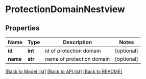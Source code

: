 # ProtectionDomainNestview

## Properties
Name | Type | Description | Notes
------------ | ------------- | ------------- | -------------
**id** | **int** | id of protection domain | [optional] 
**name** | **str** | name of protection domain | [optional] 

[[Back to Model list]](../README.md#documentation-for-models) [[Back to API list]](../README.md#documentation-for-api-endpoints) [[Back to README]](../README.md)


